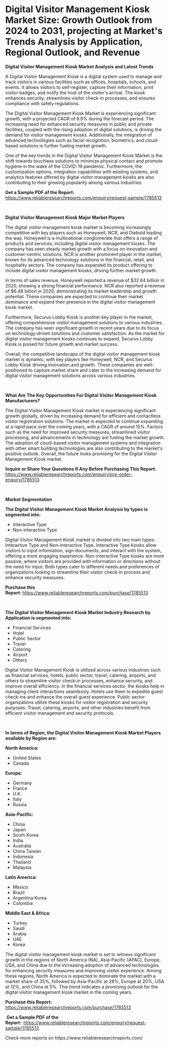 <p><h1>Digital Visitor Management Kiosk Market Size: Growth Outlook from 2024 to 2031, projecting at Market's Trends Analysis by Application, Regional Outlook, and Revenue</h1></p><p><strong>Digital Visitor Management Kiosk Market Analysis and Latest Trends</strong></p>
<p><p>A Digital Visitor Management Kiosk is a digital system used to manage and track visitors in various facilities such as offices, hospitals, schools, and events. It allows visitors to self-register, capture their information, print visitor badges, and notify the host of the visitor's arrival. The kiosk enhances security, streamlines visitor check-in processes, and ensures compliance with safety regulations.</p><p>The Digital Visitor Management Kiosk Market is experiencing significant growth, with a projected CAGR of 8.9% during the forecast period. The increasing need for enhanced security measures in public and private facilities, coupled with the rising adoption of digital solutions, is driving the demand for visitor management kiosks. Additionally, the integration of advanced technologies such as facial recognition, biometrics, and cloud-based solutions is further fueling market growth.</p><p>One of the key trends in the Digital Visitor Management Kiosk Market is the shift towards touchless solutions to minimize physical contact and promote hygiene in the wake of the COVID-19 pandemic. Furthermore, the customization options, integration capabilities with existing systems, and analytics features offered by digital visitor management kiosks are also contributing to their growing popularity among various industries.</p></p>
<p><strong>Get a Sample PDF of the Report:&nbsp;</strong> <a href="https://www.reliableresearchreports.com/enquiry/request-sample/1785513">https://www.reliableresearchreports.com/enquiry/request-sample/1785513</a></p>
<p>&nbsp;</p>
<p><strong>Digital Visitor Management Kiosk Major Market Players</strong></p>
<p><p>The digital visitor management kiosk market is becoming increasingly competitive with key players such as Honeywell, NCR, and Diebold leading the way. Honeywell is a multinational conglomerate that offers a range of products and services, including digital visitor management kiosks. The company has seen steady market growth with a focus on innovation and customer-centric solutions. NCR is another prominent player in the market, known for its advanced technology solutions in the financial, retail, and hospitality sectors. The company has expanded its product offering to include digital visitor management kiosks, driving further market growth.</p><p>In terms of sales revenue, Honeywell reported a revenue of $32.64 billion in 2020, showing a strong financial performance. NCR also reported a revenue of $6.48 billion in 2020, demonstrating its market leadership and growth potential. These companies are expected to continue their market dominance and expand their presence in the digital visitor management kiosk market.</p><p>Furthermore, Securus Lobby Kiosk is another key player in the market, offering comprehensive visitor management solutions to various industries. The company has seen significant growth in recent years due to its focus on technology-driven solutions and customer satisfaction. As the market for digital visitor management kiosks continues to expand, Securus Lobby Kiosk is poised for future growth and market success.</p><p>Overall, the competitive landscape of the digital visitor management kiosk market is dynamic, with key players like Honeywell, NCR, and Securus Lobby Kiosk driving innovation and growth. These companies are well-positioned to capture market share and cater to the increasing demand for digital visitor management solutions across various industries.</p></p>
<p>&nbsp;</p>
<p><strong>What Are The Key Opportunities For Digital Visitor Management Kiosk Manufacturers?</strong></p>
<p><p>The Digital Visitor Management Kiosk market is experiencing significant growth globally, driven by increasing demand for efficient and contactless visitor registration solutions. The market is expected to continue expanding at a rapid pace over the coming years, with a CAGR of around 15%. Factors such as the need for improved security measures, streamlined visitor processing, and advancements in technology are fueling the market growth. The adoption of cloud-based visitor management systems and integration with other smart building technologies are also contributing to the market's positive outlook. Overall, the future looks promising for the Digital Visitor Management Kiosk market.</p></p>
<p><strong>Inquire or Share Your Questions If Any Before Purchasing This Report:</strong> <a href="https://www.reliableresearchreports.com/enquiry/pre-order-enquiry/1785513">https://www.reliableresearchreports.com/enquiry/pre-order-enquiry/1785513</a></p>
<p>&nbsp;</p>
<p><strong>Market Segmentation</strong></p>
<p><strong>The Digital Visitor Management Kiosk Market Analysis by types is segmented into:</strong></p>
<p><ul><li>Interactive Type</li><li>Non-interactive Type</li></ul></p>
<p><p>Digital Visitor Management Kiosk market is divided into two main types: Interactive Type and Non-interactive Type. Interactive Type kiosks allow visitors to input information, sign documents, and interact with the system, offering a more engaging experience. Non-interactive Type kiosks are more passive, where visitors are provided with information or directions without the need for input. Both types cater to different needs and preferences of organizations looking to streamline their visitor check-in process and enhance security measures.</p></p>
<p><strong>Purchase this Report:&nbsp;</strong><a href="https://www.reliableresearchreports.com/purchase/1785513">https://www.reliableresearchreports.com/purchase/1785513</a></p>
<p>&nbsp;</p>
<p><strong>The Digital Visitor Management Kiosk Market Industry Research by Application is segmented into:</strong></p>
<p><ul><li>Financial Services</li><li>Hotel</li><li>Public Sector</li><li>Travel</li><li>Catering</li><li>Airport</li><li>Others</li></ul></p>
<p><p>Digital Visitor Management Kiosk is utilized across various industries such as financial services, hotels, public sector, travel, catering, airports, and others to streamline visitor check-in processes, enhance security, and improve overall efficiency. In the financial services sector, the kiosks help in managing client interactions seamlessly. Hotels use them to expedite guest check-ins and enhance the overall guest experience. Public sector organizations utilize these kiosks for visitor registration and security purposes. Travel, catering, airports, and other industries benefit from efficient visitor management and security protocols.</p></p>
<p>&nbsp;</p>
<p><strong>In terms of Region, the Digital Visitor Management Kiosk Market Players available by Region are:</strong></p>
<p>
    <p> <strong> North America: </strong>
        <ul>
            <li>United States</li>
            <li>Canada</li>
        </ul>
        </p> 
    <p> <strong> Europe: </strong>
        <ul>
            <li>Germany</li>
            <li>France</li>
            <li>U.K.</li>
            <li>Italy</li>
            <li>Russia</li>
        </ul>
        </p> 
    <p> <strong> Asia-Pacific: </strong>
        <ul>
            <li>China</li>
            <li>Japan</li>
            <li>South Korea</li>
            <li>India</li>
            <li>Australia</li>
            <li>China Taiwan</li>
            <li>Indonesia</li>
            <li>Thailand</li>
            <li>Malaysia</li>
        </ul>
        </p> 
    <p> <strong> Latin America: </strong>
        <ul>
            <li>Mexico</li>
            <li>Brazil</li>
            <li>Argentina Korea</li>
            <li>Colombia</li>
        </ul>
        </p> 
    <p> <strong> Middle East & Africa: </strong>
        <ul>
            <li>Turkey</li>
            <li>Saudi</li>
            <li>Arabia</li>
            <li>UAE</li>
            <li>Korea</li>
        </ul>
    </p>
    </p>
<p><p>The digital visitor management kiosk market is set to witness significant growth in the regions of North America (NA), Asia-Pacific (APAC), Europe, USA, and China due to the increasing adoption of advanced technologies for enhancing security measures and improving visitor experience. Among these regions, North America is expected to dominate the market with a market share of 35%, followed by Asia-Pacific at 28%, Europe at 20%, USA at 12%, and China at 5%. This trend indicates a promising outlook for the digital visitor management kiosk market in the coming years.</p></p>
<p><strong>Purchase this Report: </strong><a href="https://www.reliableresearchreports.com/purchase/1785513">https://www.reliableresearchreports.com/purchase/1785513</a></p>
<p>&nbsp;<strong>Get a Sample PDF of the Report:&nbsp;&nbsp;</strong><a href="https://www.reliableresearchreports.com/enquiry/request-sample/1785513">https://www.reliableresearchreports.com/enquiry/request-sample/1785513</a></p>
<p><strong></strong></p>
<p>Check more reports on https://www.reliableresearchreports.com/</p>